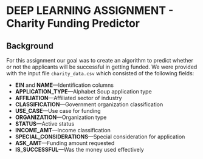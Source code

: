 # DEEP LEARNING ASSIGNMENT - Charity Funding Predictor

## Background

For this assignment our goal was to create an algorithm to predict whether or not the applicants will be successful in getting funded. We were provided with the input file `charity_data.csv` which consisted of the following fields:

* **EIN** and **NAME**—Identification columns
* **APPLICATION_TYPE**—Alphabet Soup application type
* **AFFILIATION**—Affiliated sector of industry
* **CLASSIFICATION**—Government organization classification
* **USE_CASE**—Use case for funding
* **ORGANIZATION**—Organization type
* **STATUS**—Active status
* **INCOME_AMT**—Income classification
* **SPECIAL_CONSIDERATIONS**—Special consideration for application
* **ASK_AMT**—Funding amount requested
* **IS_SUCCESSFUL**—Was the money used effectively
